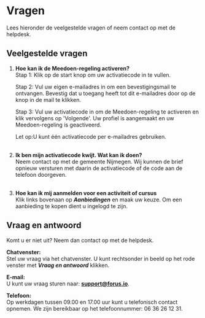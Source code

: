 # Vragen

Lees hieronder de veelgestelde vragen of neem contact op met de helpdesk.

## Veelgestelde vragen
1. **Hoe kan ik de Meedoen-regeling activeren?**<br />
    Stap 1: Klik op de start knop om uw activatiecode in te vullen.

    Stap 2: Vul uw eigen e-mailadres in om een bevestigingsmail te ontvangen. Bevestig dat u toegang heeft tot dit e-mailadres door op de knop in de mail te klikken.

    Stap 3: Vul uw activatiecode in om de Meedoen-regeling te activeren en klik vervolgens op 'Volgende'. Uw profiel is aangemaakt en uw Meedoen-regeling is geactiveerd.

    Let op:U kunt één activatiecode per e-mailadres gebruiken.
    <br />&nbsp;

2. **Ik ben mijn activatiecode kwijt. Wat kan ik doen?**<br />
    Neem contact op met de gemeente Nijmegen. Wij kunnen de brief opnieuw versturen met daarin de activatiecode of de code aan de telefoon doorgeven.
    <br />&nbsp;

3. **Hoe kan ik mij aanmelden voor een activiteit of cursus**<br />
Klik links bovenaan op **_Aanbiedingen_** en maak uw keuze. Om een aanbieding te kopen dient u ingelogd te zijn.

## Vraag en antwoord
Komt u er niet uit? Neem dan contact op met de helpdesk.

**Chatvenster:** <br />
Stel uw vraag via het chatvenster. U kunt rechtsonder in beeld op het rode venster met **_Vraag en antwoord_** klikken.

**E-mail:** <br />
U kunt uw vraag sturen naar: **[support@forus.io](mailto:support@forus.io)**.

**Telefoon:** <br />
Op werkdagen tussen 09.00 en 17.00 uur kunt u telefonisch contact opnemen.
We zijn bereikbaar op het telefoonnummer: 06 36 26 12 31.
